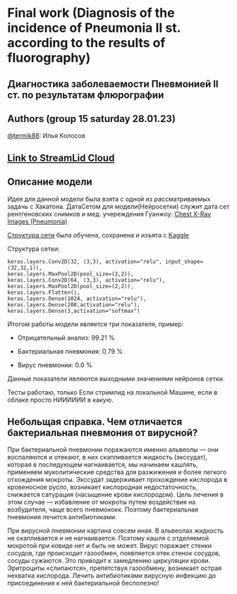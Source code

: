 # Final work (Diagnosis of the incidence of Pneumonia II st. according to the results of fluorography)
## Диагностика заболеваемости Пневмонией II ст. по результатам флюрографии 


## Authors (group 15 saturday 28.01.23)
[@termik88](https://github.com/termik88): Илья Колосов

## [Link to StreamLid Cloud](https://termik88-ii-itog-s1-streamlit-app-r1ykkj.streamlit.app/)

## Описание модели

Идея для данной модели была взята с одной из рассматриваемых задачь с Хакатона. ДатаСетом для модели(Нейросетки) служит дата сет рентгеновских снимков и мед. учереждения Гуанжоу: [Chest X-Ray Images (Pneumonia)](https://www.kaggle.com/datasets/paultimothymooney/chest-xray-pneumonia)

[Структура сети](https://www.kaggle.com/code/vijay20213/pneumonia-detection-with-cnn-and-ml-with-98-acc/notebook) была обучена, сохранена и изъята с [Kaggle](https://www.kaggle.com/)

Структура сетки:

    keras.layers.Conv2D(32, (3,3), activation="relu", input_shape=(32,32,1)),
    keras.layers.MaxPool2D(pool_size=(2,2)),
    keras.layers.Conv2D(64, (3,3), activation="relu"),
    keras.layers.MaxPool2D(pool_size=(2,2)),
    keras.layers.Flatten(),
    keras.layers.Dense(1024, activation="relu"),
    keras.layers.Dense(200,activation="relu"),
    keras.layers.Dense(3,activation="softmax")

Итогом работы модели является три показателя, пример:

- Отрицательный анализ: 99.21 %

- Бактериальная пневмония: 0.79 %

- Вирус пневмонии: 0.0 %

Данные показатели являются выходными значениями нейронов сетки.

Тесты работаю, только Если стримлид на локальной Машине, если в облаке просто НИИИИИИ в какую.

## Небольщая справка. Чем отличается бактериальная пневмония от вирусной?

При бактериальной пневмонии поражаются именно альвеолы — они воспаляются и отекают, в них скапливается жидкость (экссудат), которая в последующем нагнаивается, мы начинаем кашлять, применяем муколитические средства для разжижения и более легкого отхождения мокроты. Экссудат задерживает прохождение кислорода в кровеносное русло, возникает кислородная недостаточность, снижается сатурация (насыщение крови кислородом). Цель лечения в этом случае — избавление от мокроты путем воздействия на возбудителя, чаще всего пневмококк. Поэтому бактериальная пневмония лечится антибиотиками.


При вирусной пневмонии картина совсем иная. В альвеолах жидкость не скапливается и не нагнаивается. Поэтому кашля с отделяемой мокротой при ковиде нет и быть не может. Вирус поражает стенки сосудов, где происходит газообмен, появляется отек стенок сосудов, сосуды сужаются. Это приводит к замедлению циркуляции крови. Эритроциты «слипаются», препятствуя газообмену, возникает острая нехватка кислорода. Лечить антибиотиками вирусную инфекцию до присоединения к ней бактериальной бесполезно! 